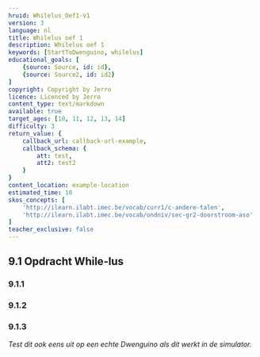 ```yaml
---
hruid: Whilelus_Oef1-v1
version: 3
language: nl
title: Whilelus oef 1
description: Whilelus oef 1
keywords: [StartToDwenguino, whilelus]
educational_goals: [
    {source: Source, id: id}, 
    {source: Source2, id: id2}
]
copyright: Copyright by Jerro
licence: Licenced by Jerro
content_type: text/markdown
available: true
target_ages: [10, 11, 12, 13, 14]
difficulty: 3
return_value: {
    callback_url: callback-url-example,
    callback_schema: {
        att: test,
        att2: test2
    }
}
content_location: example-location
estimated_time: 10
skos_concepts: [
    'http://ilearn.ilabt.imec.be/vocab/curr1/c-andere-talen', 
    'http://ilearn.ilabt.imec.be/vocab/ondniv/sec-gr2-doorstroom-aso'
]
teacher_exclusive: false
---
```

## 9.1 Opdracht While-lus

### 9.1.1




### 9.1.2




### 9.1.3



*Test dit ook eens uit op een echte Dwenguino als dit werkt in de simulator.*
